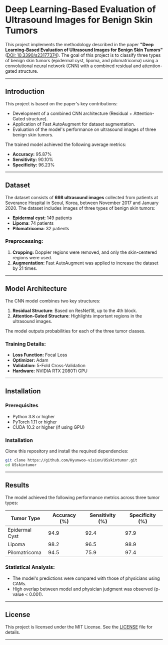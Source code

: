 # Deep Learning-Based Evaluation of Ultrasound Images for Benign Skin Tumors

This project implements the methodology described in the paper **"Deep Learning-Based Evaluation of Ultrasound Images for Benign Skin Tumors"** ([DOI: 10.3390/s23177374](https://doi.org/10.3390/s23177374)). The goal of this project is to classify three types of benign skin tumors (epidermal cyst, lipoma, and pilomatricoma) using a convolutional neural network (CNN) with a combined residual and attention-gated structure.

---

## Introduction

This project is based on the paper's key contributions:
- Development of a combined CNN architecture (Residual + Attention-Gated structure).
- Application of Fast AutoAugment for dataset augmentation.
- Evaluation of the model's performance on ultrasound images of three benign skin tumors.

The trained model achieved the following average metrics:
- **Accuracy:** 95.87%
- **Sensitivity:** 90.10%
- **Specificity:** 96.23%

---

## Dataset

The dataset consists of **698 ultrasound images** collected from patients at Severance Hospital in Seoul, Korea, between November 2017 and January 2020. The dataset includes images of three types of benign skin tumors:
- **Epidermal cyst**: 149 patients
- **Lipoma**: 74 patients
- **Pilomatricoma**: 32 patients

### Preprocessing:
1. **Cropping:** Doppler regions were removed, and only the skin-centered regions were used.
2. **Augmentation:** Fast AutoAugment was applied to increase the dataset by 21 times.

---

## Model Architecture

The CNN model combines two key structures:
1. **Residual Structure**: Based on ResNet18, up to the 4th block.
2. **Attention-Gated Structure**: Highlights important regions in the ultrasound images.

The model outputs probabilities for each of the three tumor classes.

### Training Details:
- **Loss Function:** Focal Loss
- **Optimizer:** Adam
- **Validation:** 5-Fold Cross-Validation
- **Hardware:** NVIDIA RTX 2080Ti GPU

---

## Installation

### Prerequisites
- Python 3.8 or higher
- PyTorch 1.11 or higher
- CUDA 10.2 or higher (if using GPU)

### Installation
Clone this repository and install the required dependencies:
```bash
git clone https://github.com/Hyunwoo-vision/USskintumor.git
cd USskintumor
```

---

## Results

The model achieved the following performance metrics across three tumor types:

| Tumor Type       | Accuracy (%) | Sensitivity (%) | Specificity (%) |
|-------------------|--------------|------------------|------------------|
| Epidermal Cyst    | 94.9         | 92.4            | 97.9            |
| Lipoma            | 98.2         | 96.5            | 98.9            |
| Pilomatricoma     | 94.5         | 75.9            | 97.4            |

### Statistical Analysis:
- The model's predictions were compared with those of physicians using CAMs.
- High overlap between model and physician judgment was observed (p-value < 0.001).

---

## License

This project is licensed under the MIT License. See the [LICENSE](LICENSE) file for details.

---
